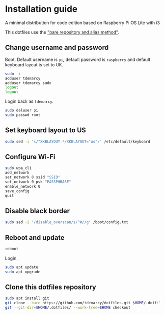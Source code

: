 # Installation guide
A minimal distribution for code edition based on Raspberry Pi OS Lite with i3

This dotfiles use the ["bare repository and alias method"](https://wiki.archlinux.org/index.php/Dotfiles).

## Change username and password
Boot. Default username is `pi`, default password is `raspberry` and default keyboard layout is set to UK.

```sh
sudo -i
adduser tdemarcy
adduser tdemarcy sudo
logout
logout
```
Login back as `tdemarcy`.

```sh
sudo deluser pi
sudo passwd root
```

## Set keyboard layout to US
```sh
sudo sed -i 's/^XKBLAYOUT.*/XKBLAYOUT="us"/' /etc/default/keyboard
```

## Configure Wi-Fi
```sh
sudo wpa_cli
add_network
set_network 0 ssid "SSID"
set_network 0 psk "PASSPHRASE"
enable_network 0
save_config
quit
```

## Disable black border
```sh
sudo sed -i '/disable_overscan/s/^#//g' /boot/config.txt
```

## Reboot and update
```sh
reboot
```
Login.

```sh
sudo apt update
sudo apt upgrade
```

## Clone this dotfiles repository
```sh
sudo apt install git
git clone --bare https://github.com/tdemarcy/dotfiles.git $HOME/.dotfiles
git --git-dir=$HOME/.dotfiles/ --work-tree=$HOME checkout
```
